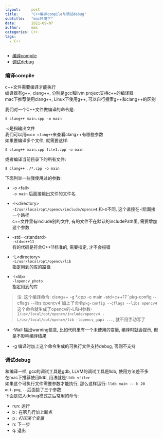 ```yaml
---
layout:     post
title:      "C++编译compile与调试debug"
subtitle:   "mac环境下"
date:       2021-09-07
author:     max
categories: C++
tags:  
  - C++
---
```


<!-- TOC -->

- [编译compile](#编译compile)
- [调试debug](#调试debug)

<!-- /TOC -->

<a id="markdown-编译compile" name="编译compile"></a>
### 编译compile

c++文件需要编译才能执行  
编译器有g++, clang++, 分别是gcc和llvm project支持c++的编译器  
mac下推荐使用clang++, Linux下使用g++, 可以自行搜索g++和clang++的区别  

我们对一个C++文件做编译的命令是:  
```shell
$ clang++ main.cpp -o main
```
`-o`是指输出文件  
我们可以用`main clang++`来查看clang++有哪些参数  
如果要编译多个文件, 就需要这样:  
```shell
$ clang++ main.cpp file1.cpp -o main
```
或者编译当前目录下的所有文件:
```shell
$ clang++ ./*.cpp -o main
```

下面列举一些我使用过的参数:

- -o \<fail\>  
  `-o main`
  后面接输出文件的文件名

- -I\<directory\>  
  `-I/usr/local/opt/opencv/include/opencv4`
  和-o不同, 这个直接在-I后面接一个路径  
  c++文件里有include别的文件, 有的文件不在默认的includePath里, 需要增加这个参数
  
- -std=\<standard\>  
  `-std=c++11`  
  有的代码是符合C++11标准的, 需要指定, 才不会报错

- -L\<directory\>  
  `-L/usr/local/opt/opencv/lib`  
  指定用到的库的路径

- -l\<lib\>  
  `-lopencv_photo`  
  指定用到的库

> 注: 这个编译命令: clang++ -g *.cpp -o main -std=c++17 \`pkg-config --cflags --libs opencv4\`加上了命令`pkg-config --cflags --libs opencv4`  
> 这个命令就生成了opencv的-L和-l参数`-I/usr/local/opt/opencv/include/opencv4 -L/usr/local/opt/opencv/lib -lopencv_gapi ...`, 就不用手动写了

- -Wall
  输出warning信息, 比如代码里有一个未使用的变量, 编译时就会提示, 但是不影响编译结果

- -g
  编译时加上这个命令生成的可执行文件支持debug, 否则不支持

### 调试debug

和编译一样, gcc的调试工具是gdb, LLVM的调试工具是lldb, 使用方法差不多  
在mac下推荐使用lldb, 用法就是`lldb <file>`  
如果这个可执行文件需要参数才能执行, 那么这样运行: `lldb main -- b 20 out.png`, `--`后面接了三个参数  
下面是进入debug模式之后常用的命令:  
- run: 运行
- b <num>: 在第几行加上断点
- p <var>: 打印某个变量
- n: 下一步
- q: 退出

